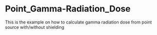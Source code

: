 # Point_Gamma-Radiation_Dose
This is the example on how to calculate gamma radiation dose from point source with/without shielding
